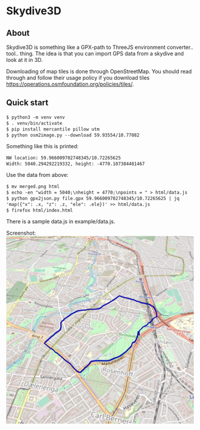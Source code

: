 # Skydive3D

## About

Skydive3D is something like a GPX-path to ThreeJS environment converter.. tool.. thing. The idea is that you can import GPS data from a skydive and look at it in 3D.

Downloading of map tiles is done through OpenStreetMap. You should read through and follow their usage policy if you download tiles https://operations.osmfoundation.org/policies/tiles/.

## Quick start

```
$ python3 -m venv venv
$ . venv/bin/activate
$ pip install mercantile pillow utm
$ python osm2image.py --download 59.93554/10.77082
```

Something like this is printed:
```
NW location: 59.966009702748345/10.72265625
Width: 5040.294292219332, height: -4770.107384481467
```

Use the data from above:
```
$ mv merged.png html
$ echo -en "width = 5040;\nheight = 4770;\npoints = " > html/data.js
$ python gpx2json.py file.gpx 59.966009702748345/10.72265625 | jq 'map({"x": .x, "z": .z, "ele": .ele})' >> html/data.js
$ firefox html/index.html
```

There is a sample data.js in example/data.js.

Screenshot:
![screenshot](screenshot.png)
